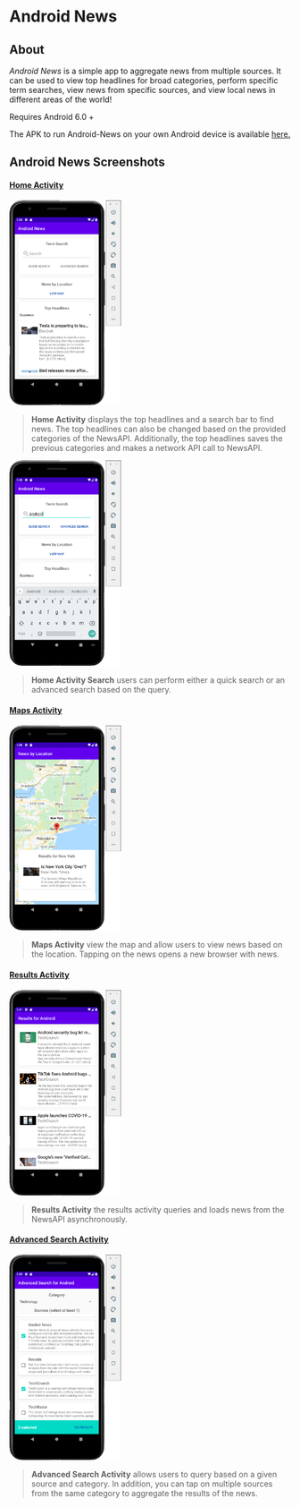 # Android News

## About

<p>
<i>Android News</i> is a simple app to aggregate news from multiple sources. It can be used to view top headlines for broad categories, perform specific term searches, view news from specific sources, and view local news in different areas of the world!</p>
<p>Requires Android 6.0 +</p>

The APK to run Android-News on your own Android device is available <a href="https://github.com/jekkogray/Android-News/blob/main/build/APK/Android-News-demo.apk" download> here.</a>

## Android News Screenshots

#### [Home Activity](https://github.com/jekkogray/Android-News/blob/main/AndroidNews/app/src/main/java/com/example/androidnews/HomeScreenActivity.kt)

<img src="/readme-imgs/HomeActivity.png" alt="Home Activity" width=200/>
<blockquote>
<p>
<b>Home Activity</b> displays the top headlines and a search bar to find news. The top headlines can also be changed based on the provided categories of the NewsAPI. Additionally, the top headlines saves the previous categories and makes a network API call to NewsAPI.
</p>
</blockquote>

<img src="/readme-imgs/HomeActivity-search.png" alt="Home Activity Search" width=200/>
<blockquote>
<p>
<b>Home Activity Search</b> users can perform either a quick search or an advanced search based on the query.
</p>
</blockquote>

#### [Maps Activity](https://github.com/jekkogray/Android-News/blob/main/AndroidNews/app/src/main/java/com/example/androidnews/MapsActivity.kt)

<img src="/readme-imgs/MapActivity.png" alt="Maps Activity" width=200/>
<blockquote>
<p><b>Maps Activity</b> view the map and allow users to view news based on the location. Tapping on the news opens a new browser with news.</p> 
</blockquote>

#### [Results Activity](https://github.com/jekkogray/Android-News/blob/main/AndroidNews/app/src/main/java/com/example/androidnews/ResultsActivity.kt)

<img src="/readme-imgs/ResultsActivity.png" alt="Results Activity" width=200/>
<blockquote>
<p>
<b>Results Activity</b> the results activity queries and loads news from the NewsAPI asynchronously. 
</p>
</blockquote>

#### [Advanced Search Activity](https://github.com/jekkogray/Android-News/blob/main/AndroidNews/app/src/main/java/com/example/androidnews/AdvancedSearchActivity.kt)

<img src="/readme-imgs/AdvancedSearchActivity.png" alt="AdvancedSearch Activity" width=200/>
<blockquote>
<p>
<b>Advanced Search Activity</b> allows users to query based on a given source and category. In addition, you can tap on multiple sources from the same category to aggregate the results of the news. 
</p>
</blockquote>
